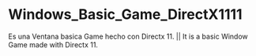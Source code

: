 # Windows_Basic_Game_DirectX1111
Es una Ventana basica Game hecho con Directx 11.  ||  It is a basic Window Game made with Directx 11.
